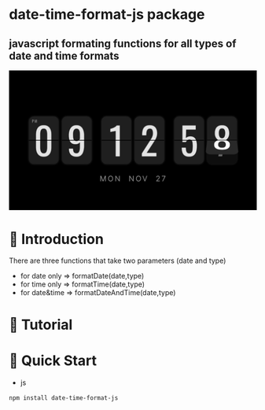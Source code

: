# date-time-format-js package

## javascript formating functions for all types of date and time formats

![alt text](https://github.com/yotr/date-time-format-js/blob/main/date-time-format-js.png)

# 🤖 Introduction

There are three functions that take two parameters (date and type)

- for date only => formatDate(date,type)
- for time only => formatTime(date,type)
- for date&time => formatDateAndTime(date,type)

# 🚨 Tutorial

# 🤸 Quick Start

- js

```bash
npm install date-time-format-js
```
